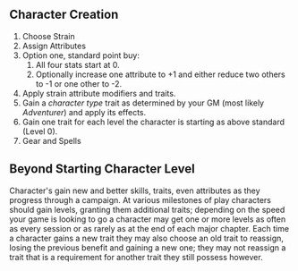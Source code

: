 ## Character Creation

1. Choose Strain
2. Assign Attributes
3. Option one, standard point buy:
   1. All four stats start at 0.
   2. Optionally increase one attribute to +1 and either reduce two others to -1 or one other to -2.
4. Apply strain attribute modifiers and traits.
5. Gain a _character type_ trait as determined by your GM (most likely _Adventurer_) and apply its effects.
6. Gain one trait for each level the character is starting as above standard (Level 0).
7. Gear and Spells

## Beyond Starting Character Level

Character's gain new and better skills, traits, even attributes as they progress through a campaign. At various milestones of play characters should gain levels, granting them additional traits; depending on the speed your game is looking to go a character may get one or more levels as often as every session or as rarely as at the end of each major chapter. Each time a character gains a new trait they may also choose an old trait to reassign, losing the previous benefit and gaining a new one; they may not reassign a trait that is a requirement for another trait they still possess however. 
